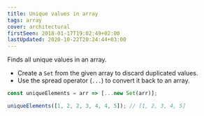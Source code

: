 ```yaml
---
title: Unique values in array
tags: array
cover: architectural
firstSeen: 2018-01-17T19:02:49+02:00
lastUpdated: 2020-10-22T20:24:44+03:00
---
```


Finds all unique values in an array.

- Create a `Set` from the given array to discard duplicated values.
- Use the spread operator (`...`) to convert it back to an array.

```js
const uniqueElements = arr => [...new Set(arr)];
```

```js
uniqueElements([1, 2, 2, 3, 4, 4, 5]); // [1, 2, 3, 4, 5]
```
